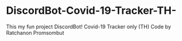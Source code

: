 # DiscordBot-Covid-19-Tracker-TH-
This my fun project DiscordBot! Covid-19 Tracker only (TH)
Code by Ratchanon Promsombut
